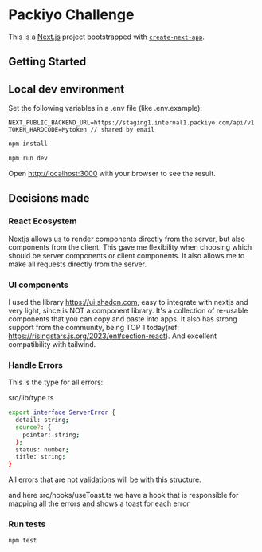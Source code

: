 # Packiyo Challenge

This is a [Next.js](https://nextjs.org/) project bootstrapped with [`create-next-app`](https://github.com/vercel/next.js/tree/canary/packages/create-next-app).

## Getting Started

## Local dev environment
Set the following variables in a .env file (like .env.example):
```
NEXT_PUBLIC_BACKEND_URL=https://staging1.internal1.packiyo.com/api/v1
TOKEN_HARDCODE=Mytoken // shared by email
```

```bash
npm install
```

```bash
npm run dev
```

Open [http://localhost:3000](http://localhost:3000) with your browser to see the result.

## Decisions made

### React Ecosystem
Nextjs allows us to render components directly from the server, but also components from the client. This gave me flexibility when choosing which should be server components or client components. It also allows me to make all requests directly from the server.

### UI components
I used the library https://ui.shadcn.com, easy to integrate with nextjs and very light, since is NOT a component library. It's a collection of re-usable components that you can copy and paste into apps. 
It also has strong support from the community, being TOP 1 today(ref: https://risingstars.js.org/2023/en#section-react). And excellent compatibility with tailwind.

### Handle Errors

This is the type for all errors:

src/lib/type.ts

```bash
export interface ServerError {
  detail: string;
  source?: {
    pointer: string;
  };
  status: number;
  title: string;
}
```
All errors that are not validations will be with this structure.

and here src/hooks/useToast.ts we have a hook that is responsible for mapping all the errors and shows a toast for each error

### Run tests
```bash
npm test
```